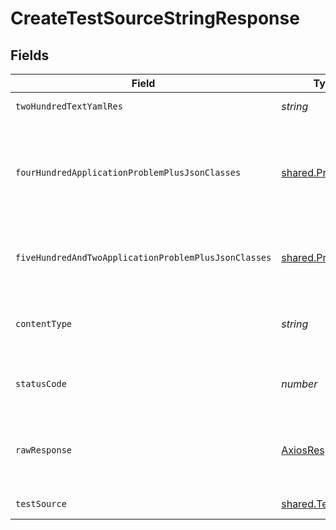 # CreateTestSourceStringResponse


## Fields

| Field                                                                                               | Type                                                                                                | Required                                                                                            | Description                                                                                         |
| --------------------------------------------------------------------------------------------------- | --------------------------------------------------------------------------------------------------- | --------------------------------------------------------------------------------------------------- | --------------------------------------------------------------------------------------------------- |
| `twoHundredTextYamlRes`                                                                             | *string*                                                                                            | :heavy_minus_sign:                                                                                  | successful operation                                                                                |
| `fourHundredApplicationProblemPlusJsonClasses`                                                      | [shared.Problem](../../models/shared/problem.md)[]                                                  | :heavy_minus_sign:                                                                                  | problem with test source definition - probably some bad input occurs (invalid JSON body or similar) |
| `fiveHundredAndTwoApplicationProblemPlusJsonClasses`                                                | [shared.Problem](../../models/shared/problem.md)[]                                                  | :heavy_minus_sign:                                                                                  | problem with communicating with kubernetes cluster                                                  |
| `contentType`                                                                                       | *string*                                                                                            | :heavy_check_mark:                                                                                  | HTTP response content type for this operation                                                       |
| `statusCode`                                                                                        | *number*                                                                                            | :heavy_check_mark:                                                                                  | HTTP response status code for this operation                                                        |
| `rawResponse`                                                                                       | [AxiosResponse](https://axios-http.com/docs/res_schema)                                             | :heavy_minus_sign:                                                                                  | Raw HTTP response; suitable for custom response parsing                                             |
| `testSource`                                                                                        | [shared.TestSource](../../models/shared/testsource.md)                                              | :heavy_minus_sign:                                                                                  | successful operation                                                                                |